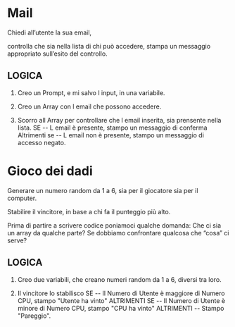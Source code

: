# Mail

Chiedi all’utente la sua email,

controlla che sia nella lista di chi può accedere,
stampa un messaggio appropriato sull’esito del controllo.

## LOGICA

1. Creo un Prompt, e mi salvo l input, in una variabile. 

2. Creo un Array con l email che possono accedere. 

3. Scorro all Array per controllare che l email inserita, sia prensente nella lista.
    SE
    -- L email è presente, stampo un messaggio di conferma
    Altrimenti se
    -- L email non è presente, stampo un messaggio di accesso negato.


# Gioco dei dadi

Generare un numero random da 1 a 6, sia per il giocatore sia per il computer.

Stabilire il vincitore, in base a chi fa il punteggio più alto.

Prima di partire a scrivere codice poniamoci qualche domanda:
Che ci sia un array da qualche parte?
Se dobbiamo confrontare qualcosa che “cosa” ci serve?


## LOGICA 

1. Creo due variabili, che creano numeri random da 1 a 6, diversi tra loro.

2. Il vincitore lo stabilisco 
    SE
    -- Il Numero di Utente è maggiore di Numero CPU, stampo "Utente ha vinto"
    ALTRIMENTI SE
    -- Il Numero di Utente è minore di Numero CPU, stampo "CPU ha vinto"
    ALTRIMENTI
    -- Stampo "Pareggio".